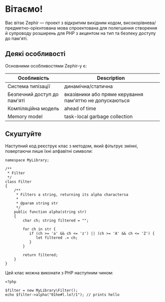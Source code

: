 # Вітаємо!

Вас вітає Zephir — проект з відкритим вихідним кодом, високорівнева/предметно-орієнтована мова спроектована для полегшення створення й супроводу розширень для PHP з акцентом на тип та безпеку доступу до пам'яті.

<a name='some-features'></a>

## Деякі особливості

Основними особливостями Zephir-у є:

| Особливість                 | Description                                             |
| --------------------------- | ------------------------------------------------------- |
| Система типізації           | динамічна/статична                                      |
| Безпечний доступ до пам'яті | вказівники або пряме керування пам'яттю не допускаються |
| Компіляційна модель         | ahead of time                                           |
| Memory model                | task-local garbage collection                           |

<a name='a-small-taste'></a>

## Скуштуйте

Наступний код реєструє клас з методом, який фільтрує змінні, повертаючи лише їхні алфавітні символи:

    namespace MyLibrary;
    
    /**
     * Filter
     */
    class Filter
    {
        /**
         * Filters a string, returning its alpha charactersa
         *
         * @param string str
         */
        public function alpha(string str)
        {
            char ch; string filtered = "";
    
            for ch in str {
               if (ch >= 'a' && ch <= 'z') || (ch >= 'A' && ch <= 'Z') {
                  let filtered .= ch;
               }
            }
    
            return filtered;
        }
    }
    

Цей клас можна виконати з PHP наступним чином:

    <?php
    
    $filter = new MyLibrary\Filter();
    echo $filter->alpha("01he#l.lo?/1"); // prints hello